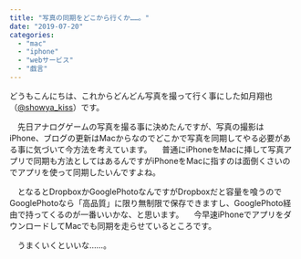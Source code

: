 ```yaml
---
title: "写真の同期をどこから行くか……。"
date: "2019-07-20"
categories: 
  - "mac"
  - "iphone"
  - "webサービス"
  - "戯言"
---
```


どうもこんにちは、これからどんどん写真を撮って行く事にした如月翔也（[@showya\_kiss](http://twitter.com/showya_kiss)）です。

　先日アナログゲームの写真を撮る事に決めたんですが、写真の撮影はiPhone、ブログの更新はMacからなのでどこかで写真を同期してやる必要がある事に気づいて今方法を考えています。 　普通にiPhoneをMacに挿して写真アプリで同期も方法としてはあるんですがiPhoneをMacに指すのは面倒くさいのでアプリを使って同期したいんですよね。

　となるとDropboxかGooglePhotoなんですがDropboxだと容量を喰うのでGooglePhotoなら「高品質」に限り無制限で保存できますし、GooglePhoto経由で持ってくるのが一番いいかな、と思います。 　今早速iPhoneでアプリをダウンロードしてMacでも同期を走らせているところです。

　うまくいくといいな……。
